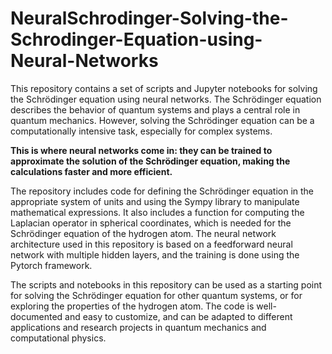 # NeuralSchrodinger-Solving-the-Schrodinger-Equation-using-Neural-Networks

This repository contains a set of scripts and Jupyter notebooks for solving the Schrödinger equation using neural networks. The Schrödinger equation describes the behavior of quantum systems and plays a central role in quantum mechanics. However, solving the Schrödinger equation can be a computationally intensive task, especially for complex systems.

**This is where neural networks come in: they can be trained to approximate the solution of the Schrödinger equation, making the calculations faster and more efficient.**

The repository includes code for defining the Schrödinger equation in the appropriate system of units and using the Sympy library to manipulate mathematical expressions. It also includes a function for computing the Laplacian operator in spherical coordinates, which is needed for the Schrödinger equation of the hydrogen atom. The neural network architecture used in this repository is based on a feedforward neural network with multiple hidden layers, and the training is done using the Pytorch framework.

The scripts and notebooks in this repository can be used as a starting point for solving the Schrödinger equation for other quantum systems, or for exploring the properties of the hydrogen atom. The code is well-documented and easy to customize, and can be adapted to different applications and research projects in quantum mechanics and computational physics.
